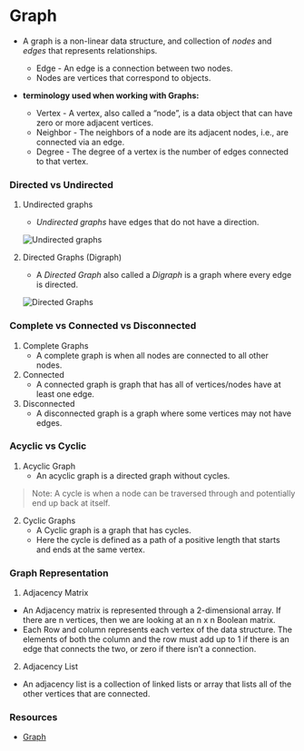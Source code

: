 # Graph

- A graph is a non-linear data structure, and collection of *nodes* and *edges* that represents relationships.
    - Edge - An edge is a connection between two nodes.
    - Nodes are vertices that correspond to objects.

- **terminology used when working with Graphs:**
    - Vertex - A vertex, also called a “node”, is a data object that can have zero or more adjacent vertices.
    - Neighbor - The neighbors of a node are its adjacent nodes, i.e., are connected via an edge.
    - Degree - The degree of a vertex is the number of edges connected to that vertex.


### Directed vs Undirected
1. Undirected graphs
    - *Undirected graphs* have edges that do not have a direction.

    ![Undirected graphs](https://codefellows.github.io/common_curriculum/data_structures_and_algorithms/Code_401/class-35/resources/assets/UndirectedGraph.PNG)

2. Directed Graphs (Digraph)
    - A *Directed Graph* also called a *Digraph* is a graph where every edge is directed.

    ![Directed Graphs](https://codefellows.github.io/common_curriculum/data_structures_and_algorithms/Code_401/class-35/resources/assets/DirectedGraph.PNG)

### Complete vs Connected vs Disconnected

1. Complete Graphs
    - A complete graph is when all nodes are connected to all other nodes.
2. Connected
    - A connected graph is graph that has all of vertices/nodes have at least one edge.
3. Disconnected
    - A disconnected graph is a graph where some vertices may not have edges.

### Acyclic vs Cyclic
1. Acyclic Graph
    - An acyclic graph is a directed graph without cycles. 

> Note: A cycle is when a node can be traversed through and potentially end up back at itself.

2. Cyclic Graphs
    - A Cyclic graph is a graph that has cycles.
    - Here the cycle is defined as a path of a positive length that starts and ends at the same vertex.

### Graph Representation
1. Adjacency Matrix

- An Adjacency matrix is represented through a 2-dimensional array. If there are n vertices, then we are looking at an n x n Boolean matrix.
- Each Row and column represents each vertex of the data structure. The elements of both the column and the row must add up to 1 if there is an edge that connects the two, or zero if there isn’t a connection.

2. Adjacency List
- An adjacency list is a collection of linked lists or array that lists all of the other vertices that are connected.

### Resources
- [Graph](https://codefellows.github.io/common_curriculum/data_structures_and_algorithms/Code_401/class-35/resources/graphs.html)